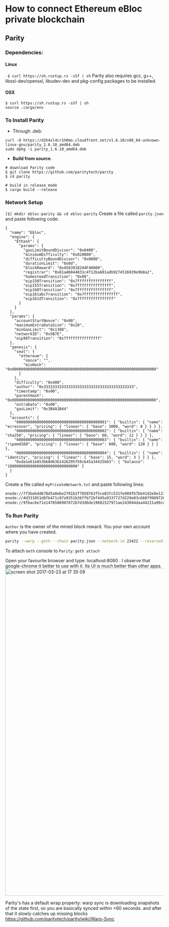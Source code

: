 # **How to connect Ethereum eBloc private blockchain**

## **Parity**

### **Dependencies:**
#### **Linux**
` $ curl https://sh.rustup.rs -sSf | sh`
Parity also requires gcc, g++, libssl-dev/openssl, libudev-dev and pkg-config packages to be installed.

#### **OSX**

```
$ curl https://sh.rustup.rs -sSf | sh
source .cargo/env
```

### To Install Parity

- Through .deb:

```
curl -O https://d1h4xl4cr1h0mo.cloudfront.net/v1.6.10/x86_64-unknown-linux-gnu/parity_1.6.10_amd64.deb
sudo dpkg -i parity_1.6.10_amd64.deb
```

- **Build from source**.

```
# download Parity code
$ git clone https://github.com/paritytech/parity
$ cd parity

# build in release mode
$ cargo build --release
```

### Network Setup

`[$] mkdir ebloc-parity && cd ebloc-parity`
Create a file called `parity.json` and paste following code:

```
{
  "name": "Ebloc",
  "engine": {
    "Ethash": {
      "params": {
        "gasLimitBoundDivisor": "0x0400",
        "minimumDifficulty": "0x020000",
        "difficultyBoundDivisor": "0x0800",
        "durationLimit": "0x0d",
        "blockReward": "0x4563918244F40000",
        "registrar": "0x81a4b044831c4f12ba601adb9274516939e9b8a2",
        "homesteadTransition": "0x00",
        "eip150Transition": "0x7fffffffffffffff",
        "eip155Transition": "0x7fffffffffffffff",
        "eip160Transition": "0x7fffffffffffffff",
        "eip161abcTransition": "0x7fffffffffffffff",
        "eip161dTransition": "0x7fffffffffffffff"
      }
    }
  },
  "params": {
    "accountStartNonce": "0x00",
    "maximumExtraDataSize": "0x20",
    "minGasLimit": "0x1388",
    "networkID": "0x5B7E",
    "eip98Transition": "0x7fffffffffffffff"
  },
  "genesis": {
    "seal": {
      "ethereum": {
        "nonce": "",
        "mixHash": "0x0000000000000000000000000000000000000000000000000000000000000000"
      }
    },
    "difficulty": "0x400",
    "author": "0x3333333333333333333333333333333333333333",
    "timestamp": "0x00",
    "parentHash": "0x0000000000000000000000000000000000000000000000000000000000000000",
    "extraData": "0x00",
    "gasLimit": "0x3B4A1B44"
  },
  "accounts": {
    "0000000000000000000000000000000000000001": { "builtin": { "name": "ecrecover", "pricing": { "linear": { "base": 3000, "word": 0 } } } },
    "0000000000000000000000000000000000000002": { "builtin": { "name": "sha256", "pricing": { "linear": { "base": 60, "word": 12 } } } },
    "0000000000000000000000000000000000000003": { "builtin": { "name": "ripemd160", "pricing": { "linear": { "base": 600, "word": 120 } } } },
    "0000000000000000000000000000000000000004": { "builtin": { "name": "identity", "pricing": { "linear": { "base": 15, "word": 3 } } } },
    "0xda1e61e853bb8d63b1426295f59cb45a34425b63": { "balance": "1000000000000000000000000000000" }
  }
}
```

Create a file called `myPrivateNetwork.txt` and paste following lines:

```bash
enode://7f3bebdd678d5a0ebe2701b2f7858763f5ce03fc531fe989fb7bb41d2e8e1237ae5b092666171a180afba0c47f1aad055e2bf6e1287fcdc756f183902764eba2@79.123.177.145:3000
enode://4d331051d8fb471c87a9351b36ffb72bf445a9337727d229e03c668f99897264bf11e1b897b1561f5889825e2211b06858139fa469fdf73c64d43a567ea72479@193.140.197.95:3000
enode://9fbac6e71e1478506987872b7d3d6de19681527971ae243044daa44221a99ce5944839cd4057133f18b3610f5c59bb2fd7077fafa208d8eb52918faf06782d48@79.123.177.145:3000
```
### To Run Parity

 `Author` is  the owner of the mined block reward. You your own account where you have created.

```bash
parity --warp --geth --chain parity.json --network-id 23422 --reserved-peers myPrivateNetwork.txt --jsonrpc-apis web3,eth,net,parity,parity_accounts,traces,rpc,parity_set --rpccorsdomain=* --author "0x75....." #--unlock $COINBASE --password /home/ubuntu/EBloc/password.txt
```

To attach `Geth` console to `Parity`: `geth attach`

Open your favourite browser and type: localhost:8080 . I observe that google-chrome it better to use with it. Its UI is much better than other apps.
<img width="1039" alt="screen shot 2017-03-23 at 17 35 09" src="https://cloud.githubusercontent.com/assets/18537398/24255800/1e6851ae-0fef-11e7-917e-ca81debe064d.png">

Parity's has a default wrap property: warp sync is downloading snapshots of the state first, so you are basically synced within <60 seconds. and after that it slowly catches up missing blocks
https://github.com/paritytech/parity/wiki/Warp-Sync